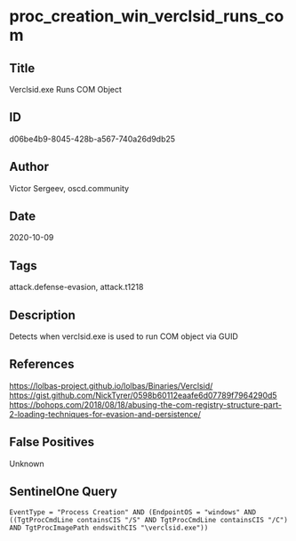 # proc_creation_win_verclsid_runs_com

## Title
Verclsid.exe Runs COM Object

## ID
d06be4b9-8045-428b-a567-740a26d9db25

## Author
Victor Sergeev, oscd.community

## Date
2020-10-09

## Tags
attack.defense-evasion, attack.t1218

## Description
Detects when verclsid.exe is used to run COM object via GUID

## References
https://lolbas-project.github.io/lolbas/Binaries/Verclsid/
https://gist.github.com/NickTyrer/0598b60112eaafe6d07789f7964290d5
https://bohops.com/2018/08/18/abusing-the-com-registry-structure-part-2-loading-techniques-for-evasion-and-persistence/

## False Positives
Unknown

## SentinelOne Query
```
EventType = "Process Creation" AND (EndpointOS = "windows" AND ((TgtProcCmdLine containsCIS "/S" AND TgtProcCmdLine containsCIS "/C") AND TgtProcImagePath endswithCIS "\verclsid.exe"))

```